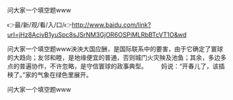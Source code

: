 问大家一个填空题www

👉最/新/观/看/入/口/👉http://www.baidu.com/link?url=jHz8AcivB1yuSpc8sJSrNM3GjOR6OSPiMLRbBTcVT1O&wd

问大家一个填空题www泱泱大国应酬，是国际联系中的要害，由于它确定了寰球的大趋向；友邻和睦，是地缘便宜的普通，否则城门火灾殃及池鱼；其余，多边多点的普遍协作，不许忽略，是守信寰球的政事典型。
　　妈说：“开春儿了，该插秧了。”家的气象在绿色里展开。


问大家一个填空题www
